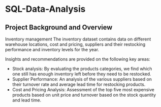 # SQL-Data-Analysis
## Project Background and Overview
Inventory management 
The inventory dataset contains data on different warehouse locations, cost and pricing, suppliers and their restocking performance and inventory levels for the year.

Insights and recommendations are provided on the following key areas:

- Stock analysis: By evaluating the products categories, we find which one still has enough inventory left before they need to be restocked.
- Supplier Performance: An analysis of the various suppliers based on their turnover rate and average lead time for restocking products.
- Cost and Pricing Analysis: Assessment of the top five most expensive products based on unit price and turnover based on the stock quantity and lead time.
